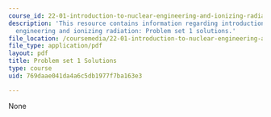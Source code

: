 ```yaml
---
course_id: 22-01-introduction-to-nuclear-engineering-and-ionizing-radiation-fall-2016
description: 'This resource contains information regarding introduction to nuclear
  engineering and ionizing radiation: Problem set 1 solutions.'
file_location: /coursemedia/22-01-introduction-to-nuclear-engineering-and-ionizing-radiation-fall-2016/769daae041da4a6c5db1977f7ba163e3_MIT22_01F16_ProblemSet1Sol.pdf
file_type: application/pdf
layout: pdf
title: Problem set 1 Solutions
type: course
uid: 769daae041da4a6c5db1977f7ba163e3

---
```

None
